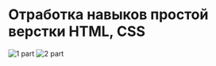 # Отработка навыков простой верстки HTML, CSS

<image src="/readme_images/top.png" alt="1 part">
<image src="/readme_images/bottom.png" alt="2 part">
